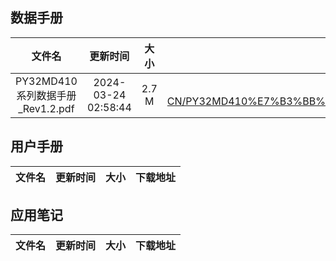 ## 数据手册
| 文件名 | 更新时间 | 大小 | 下载地址 |
| :----: | :----: | :----: | :----: |
| PY32MD410系列数据手册_Rev1.2.pdf | 2024-03-24 02:58:44 | 2.7 M | <https://download.py32.org/Datasheet/zh-CN/PY32MD410%E7%B3%BB%E5%88%97%E6%95%B0%E6%8D%AE%E6%89%8B%E5%86%8C_Rev1.2.pdf> |
## 用户手册
| 文件名 | 更新时间 | 大小 | 下载地址 |
| :----: | :----: | :----: | :----: |
## 应用笔记
| 文件名 | 更新时间 | 大小 | 下载地址 |
| :----: | :----: | :----: | :----: |
